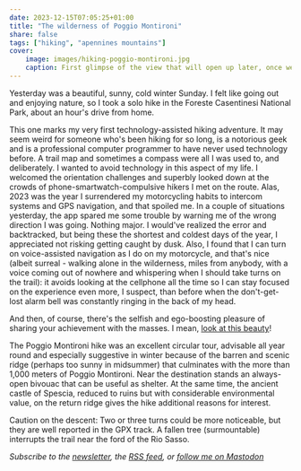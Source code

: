 ```yaml
---
date: 2023-12-15T07:05:25+01:00
title: "The wilderness of Poggio Montironi"
share: false
tags: ["hiking", "apennines mountains"]
cover:
    image: images/hiking-poggio-montironi.jpg
    caption: First glimpse of the view that will open up later, once we reach the summit of Poggio Montironi.
---
```

Yesterday was a beautiful, sunny, cold winter Sunday. I felt like going out and
enjoying nature, so I took a solo hike in the Foreste Casentinesi National Park,
about an hour's drive from home.

This one marks my very first technology-assisted hiking adventure. It may seem
weird for someone who's been hiking for so long, is a notorious geek and is a
professional computer programmer to have never used technology before. A trail
map and sometimes a compass were all I was used to, and deliberately. I wanted
to avoid technology in this aspect of my life. I welcomed the orientation
challenges and superbly looked down at the crowds of phone-smartwatch-compulsive
hikers I met on the route. Alas, 2023 was the year I surrendered my motorcycling
habits to intercom systems and GPS navigation, and that spoiled me. In a couple
of situations yesterday, the app spared me some trouble by warning me of the
wrong direction I was going. Nothing major. I would've realized the error and
backtracked, but being these the shortest and coldest days of the year, I
appreciated not risking getting caught by dusk. Also, I found that I can turn on
voice-assisted navigation as I do on my motorcycle, and that's nice (albeit
surreal - walking alone in the wilderness, miles from anybody, with a voice
coming out of nowhere and whispering when I should take turns on the trail): it
avoids looking at the cellphone all the time so I can stay focused on the
experience even more, I suspect, than before when the don't-get-lost alarm bell
was constantly ringing in the back of my head. 

And then, of course, there's the selfish and ego-boosting pleasure of sharing
your achievement with the masses. I mean, [look at this
beauty](https://out.ac/IPVine)!

The Poggio Montironi hike was an excellent circular tour, advisable all year
round and especially suggestive in winter because of the barren and scenic ridge
(perhaps too sunny in midsummer) that culminates with the more than 1,000 meters
of Poggio Montironi. Near the destination stands an always-open bivouac that can
be useful as shelter. At the same time, the ancient castle of Spescia, reduced
to ruins but with considerable environmental value, on the return ridge gives
the hike additional reasons for interest.

Caution on the descent: Two or three turns could be more noticeable, but they
are well reported in the GPX track. A fallen tree (surmountable) interrupts the
trail near the ford of the Rio Sasso.

*Subscribe to the [newsletter][nl], the [RSS feed][rss], or [follow me on Mastodon][m]*

 [rss]: https://nicolaiarocci.com/index.xml
 [m]: https://fosstodon.org/@nicola
 [nl]: https://nicolaiarocci.substack.com
